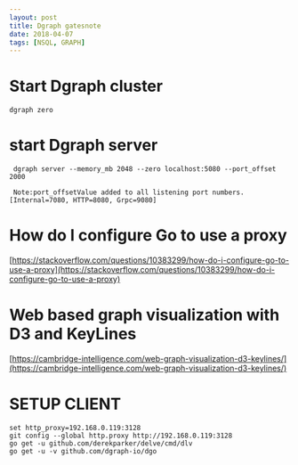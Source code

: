 ```yaml
---
layout: post
title: Dgraph gatesnote
date: 2018-04-07
tags: [NSQL, GRAPH]
---
```


# Start Dgraph cluster
```
dgraph zero
```

# start Dgraph server
```
 dgraph server --memory_mb 2048 --zero localhost:5080 --port_offset 2000

 Note:port_offsetValue added to all listening port numbers. [Internal=7080, HTTP=8080, Grpc=9080]

```

# How do I configure Go to use a proxy
[https://stackoverflow.com/questions/10383299/how-do-i-configure-go-to-use-a-proxy](https://stackoverflow.com/questions/10383299/how-do-i-configure-go-to-use-a-proxy)

# Web based graph visualization with D3 and KeyLines
[https://cambridge-intelligence.com/web-graph-visualization-d3-keylines/](https://cambridge-intelligence.com/web-graph-visualization-d3-keylines/)

# SETUP CLIENT

```
set http_proxy=192.168.0.119:3128
git config --global http.proxy http://192.168.0.119:3128
go get -u github.com/derekparker/delve/cmd/dlv
go get -u -v github.com/dgraph-io/dgo
```
